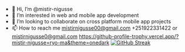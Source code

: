 - 👋 Hi, I’m @mistir-nigusse
- 👀 I’m interested in web and mobile app development
- 💞️ I’m looking to collaborate on cross platform mobile app projects
- 📫 How to reach me mistirnigusse00@gmail.com +251922331422 or mistirnigusse0@gmail.com
https://github-profile-trophy.vercel.app/?mistir-nigusse=ryo-ma&theme=onedark
[![GitHub Streak](https://streak-stats.demolab.com/?user=mistir-nigusse)](https://git.io/streak-stats)
